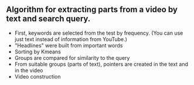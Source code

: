 ## Algorithm for extracting parts from a video by text and search query.

* First, keywords are selected from the test by frequency. (You can use just text instead of information from YouTube.)
* "Headlines" were built from important words
* Sorting by Kmeans
* Groups are compared for similarity to the query
* From suitable groups (parts of text), pointers are created in the text and in the video
* Video construction 
